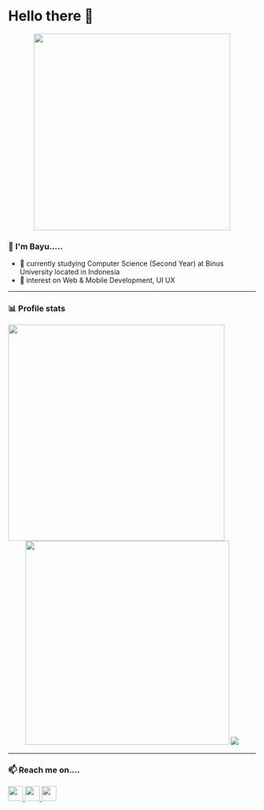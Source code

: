 # Hello there 👋
<p align="center">
  <img width="400" src="https://media.giphy.com/media/12mRllHWXpt4M8/giphy.gif">
</p>

### 🤖 I'm Bayu.....

- 🔭 currently studying Computer Science (Second Year) at Binus University located in Indonesia
- 🌱 interest on Web & Mobile Development, UI UX

<!-- - [Linkedin](https://www.linkedin.com/in/bayu-ferdiman), [Behance](https://www.behance.net/bayuferdiman) -->

-----

### 📊 Profile stats 
<div align="left">
  <img width= "440" src="https://github-readme-stats.vercel.app/api?username=frdmn12&show_icons=true&theme=shades-of-purple">
 </div>
 <div align="center">
  <img width="415"  src="https://github-readme-stats.vercel.app/api/top-langs/?username=frdmn12&layout=compact&theme=shades-of-purple">
   <img src="https://streak-stats.demolab.com?user=frdmn12&theme=shades-of-purple">
  </div>
  
-----

### 📫 Reach me on....

<a href="https://www.linkedin.com/in/bayu-ferdiman">
   <img width=30 src="https://skillicons.dev/icons?i=linkedin"/>
</a>
<a href="https://www.behance.net/bayuferdiman" target="_blank">
    <img width=30 src="https://cdn-icons-png.flaticon.com/512/3536/3536806.png"/>
</a>

<a href="https://www.instagram.com/frdmn12/" target="_blank">
    <img width=30 src="https://skillicons.dev/icons?i=instagram"/>
</a>
